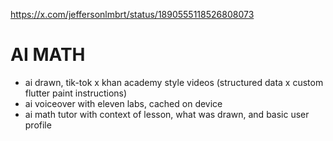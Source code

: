https://x.com/jeffersonlmbrt/status/1890555118526808073
# AI MATH 
- ai drawn, tik-tok x khan academy style videos (structured data x custom flutter paint instructions)
- ai voiceover with eleven labs, cached on device
- ai math tutor with context of lesson, what was drawn, and basic user profile
